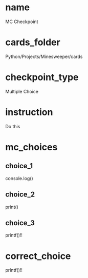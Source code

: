 # name  
MC Checkpoint
 
# cards_folder
Python/Projects/Minesweeper/cards
      
# checkpoint_type 
Multiple Choice

# instruction
Do this     

# mc_choices

## choice_1
console.log()

## choice_2
print()

## choice_3
printf()!!

# correct_choice
printf()!!